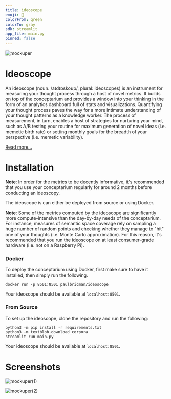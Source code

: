 ```yaml
---
title: ideoscope
emoji: 🔬
colorFrom: green
colorTo: gray
sdk: streamlit
app_file: main.py
pinned: false
---
```


![mockuper](https://user-images.githubusercontent.com/20104026/137454146-7f1d9c78-b833-4070-a3e9-7caa27cd4746.png)

# Ideoscope

An ideoscope (noun. /aɪdɪɒskoʊp/, plural: ideoscopes) is an instrument for measuring your thought process through a host of novel metrics. It builds on top of the conceptarium and provides a window into your thinking in the form of an analytics dashboard full of stats and visualizations. Quantifying your thought process paves the way for a more intimate understanding of your thought patterns as a knowledge worker. The process of measurement, in turn, enables a host of strategies for nurturing your mind, such as A/B testing your routine for maximum generation of novel ideas (i.e. memetic birth rate) or setting monthly goals for the breadth of your perspective (i.e. memetic variability).

[Read more...](https://paulbricman.com/thoughtware/ideoscope)

# Installation

**Note**: In order for the metrics to be decently informative, it's recommended that you use your conceptarium regularly for around 2 months before conducting an ideoscopy.

The ideoscope is can either be deployed from source or using Docker.

**Note**: Some of the metrics computed by the ideoscope are significantly more compute-intensive than the day-by-day needs of the conceptarium. For instance, measures of semantic space coverage rely on sampling a huge number of random points and checking whether they manage to "hit" one of your thoughts (i.e. Monte Carlo approximation). For this reason, it's recommended that you run the ideoscope on at least consumer-grade hardware (i.e. not on a Raspberry Pi).

### Docker

To deploy the conceptarium using Docker, first make sure to have it installed, then simply run the following.

```
docker run -p 8501:8501 paulbricman/ideoscope 
```

Your ideoscope should be available at `localhost:8501`.

### From Source

To set up the ideoscope, clone the repository and run the following:

```
python3 -m pip install -r requirements.txt
python3 -m textblob.download_corpora
streamlit run main.py
```

Your ideoscope should be available at `localhost:8501`.

# Screenshots

![mockuper(1)](https://user-images.githubusercontent.com/20104026/137455890-12ef95ce-b73a-4cb4-bdd0-c204621d2b58.png)

![mockuper(2)](https://user-images.githubusercontent.com/20104026/137455895-8972b555-b8f8-46e1-b5a4-4d355d25b5b9.png)

